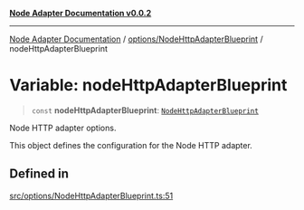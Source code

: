 [**Node Adapter Documentation v0.0.2**](../../../README.md)

***

[Node Adapter Documentation](../../../modules.md) / [options/NodeHttpAdapterBlueprint](../README.md) / nodeHttpAdapterBlueprint

# Variable: nodeHttpAdapterBlueprint

> `const` **nodeHttpAdapterBlueprint**: [`NodeHttpAdapterBlueprint`](../interfaces/NodeHttpAdapterBlueprint.md)

Node HTTP adapter options.

This object defines the configuration for the Node HTTP adapter.

## Defined in

[src/options/NodeHttpAdapterBlueprint.ts:51](https://github.com/stonemjs/node-adapter/blob/3c6d11fbb2b43efd2628228369562f77db66c88f/src/options/NodeHttpAdapterBlueprint.ts#L51)
